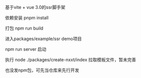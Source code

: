 基于vite + vue 3.0的ssr脚手架

依赖安装 pnpm install

打包 npm run build

进入packages/example/ssr demo项目

npm run server 启动

执行 node ./packages/create-nxxt/index 拉取模板文件，暂未完善

也没发npm包，可先当仓库来先行开发